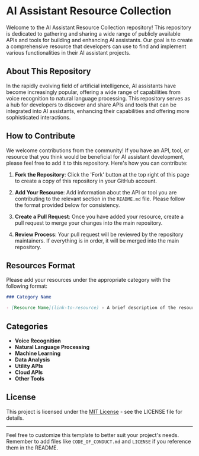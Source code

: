 # AI Assistant Resource Collection

Welcome to the AI Assistant Resource Collection repository! This repository is dedicated to gathering and sharing a wide range of publicly available APIs and tools for building and enhancing AI assistants. Our goal is to create a comprehensive resource that developers can use to find and implement various functionalities in their AI assistant projects.

## About This Repository

In the rapidly evolving field of artificial intelligence, AI assistants have become increasingly popular, offering a wide range of capabilities from voice recognition to natural language processing. This repository serves as a hub for developers to discover and share APIs and tools that can be integrated into AI assistants, enhancing their capabilities and offering more sophisticated interactions.

## How to Contribute

We welcome contributions from the community! If you have an API, tool, or resource that you think would be beneficial for AI assistant development, please feel free to add it to this repository. Here's how you can contribute:

1. **Fork the Repository**: Click the 'Fork' button at the top right of this page to create a copy of this repository in your GitHub account.

2. **Add Your Resource**: Add information about the API or tool you are contributing to the relevant section in the `README.md` file. Please follow the format provided below for consistency.

3. **Create a Pull Request**: Once you have added your resource, create a pull request to merge your changes into the main repository.

4. **Review Process**: Your pull request will be reviewed by the repository maintainers. If everything is in order, it will be merged into the main repository.

## Resources Format

Please add your resources under the appropriate category with the following format:

```markdown
### Category Name

- [Resource Name](link-to-resource) - A brief description of the resource. (Contributed by @[Your GitHub Username])
```

## Categories

- **Voice Recognition**
- **Natural Language Processing**
- **Machine Learning**
- **Data Analysis**
- **Utility APIs**
- **Cloud APIs**
- **Other Tools**

## License

This project is licensed under the [MIT License](LICENSE) - see the LICENSE file for details.

---

Feel free to customize this template to better suit your project's needs. Remember to add files like `CODE_OF_CONDUCT.md` and `LICENSE` if you reference them in the README.
